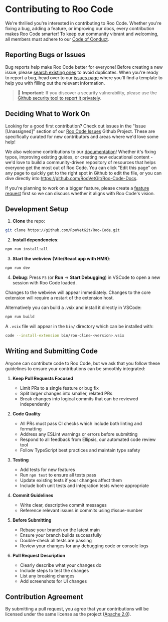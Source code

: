 # Contributing to Roo Code

We're thrilled you're interested in contributing to Roo Code. Whether you're fixing a bug, adding a feature, or improving our docs, every contribution makes Roo Code smarter! To keep our community vibrant and welcoming, all members must adhere to our [Code of Conduct](CODE_OF_CONDUCT.md).

## Reporting Bugs or Issues

Bug reports help make Roo Code better for everyone! Before creating a new issue, please [search existing ones](https://github.com/RooVetGit/Roo-Code/issues) to avoid duplicates. When you're ready to report a bug, head over to our [issues page](https://github.com/RooVetGit/Roo-Code/issues/new/choose) where you'll find a template to help you with filling out the relevant information.

<blockquote class='warning-note'>
     🔐 <b>Important:</b> If you discover a security vulnerability, please use the <a href="https://github.com/RooVetGit/Roo-Code/security/advisories/new">Github security tool to report it privately</a>.
</blockquote>

## Deciding What to Work On

Looking for a good first contribution? Check out issues in the "Issue [Unassigned]" section of our [Roo Code Issues](https://github.com/orgs/RooVetGit/projects/1) Github Project. These are specifically curated for new contributors and areas where we'd love some help!

We also welcome contributions to our [documentation](https://docs.roocode.com/)! Whether it's fixing typos, improving existing guides, or creating new educational content - we'd love to build a community-driven repository of resources that helps everyone get the most out of Roo Code. You can click "Edit this page" on any page to quickly get to the right spot in Github to edit the file, or you can dive directly into https://github.com/RooVetGit/Roo-Code-Docs.

If you're planning to work on a bigger feature, please create a [feature request](https://github.com/RooVetGit/Roo-Code/discussions/categories/feature-requests?discussions_q=is%3Aopen+category%3A%22Feature+Requests%22+sort%3Atop) first so we can discuss whether it aligns with Roo Code's vision.

## Development Setup

1. **Clone** the repo:

```sh
git clone https://github.com/RooVetGit/Roo-Code.git
```

2. **Install dependencies**:

```sh
npm run install:all
```

3. **Start the webview (Vite/React app with HMR)**:

```sh
npm run dev
```

4. **Debug**:
   Press `F5` (or **Run** → **Start Debugging**) in VSCode to open a new session with Roo Code loaded.

Changes to the webview will appear immediately. Changes to the core extension will require a restart of the extension host.

Alternatively you can build a .vsix and install it directly in VSCode:

```sh
npm run build
```

A `.vsix` file will appear in the `bin/` directory which can be installed with:

```sh
code --install-extension bin/roo-cline-<version>.vsix
```

## Writing and Submitting Code

Anyone can contribute code to Roo Code, but we ask that you follow these guidelines to ensure your contributions can be smoothly integrated:

1. **Keep Pull Requests Focused**

    - Limit PRs to a single feature or bug fix
    - Split larger changes into smaller, related PRs
    - Break changes into logical commits that can be reviewed independently

2. **Code Quality**

    - All PRs must pass CI checks which include both linting and formatting
    - Address any ESLint warnings or errors before submitting
    - Respond to all feedback from Ellipsis, our automated code review tool
    - Follow TypeScript best practices and maintain type safety

3. **Testing**

    - Add tests for new features
    - Run `npm test` to ensure all tests pass
    - Update existing tests if your changes affect them
    - Include both unit tests and integration tests where appropriate

4. **Commit Guidelines**

    - Write clear, descriptive commit messages
    - Reference relevant issues in commits using #issue-number

5. **Before Submitting**

    - Rebase your branch on the latest main
    - Ensure your branch builds successfully
    - Double-check all tests are passing
    - Review your changes for any debugging code or console logs

6. **Pull Request Description**
    - Clearly describe what your changes do
    - Include steps to test the changes
    - List any breaking changes
    - Add screenshots for UI changes

## Contribution Agreement

By submitting a pull request, you agree that your contributions will be licensed under the same license as the project ([Apache 2.0](LICENSE)).
